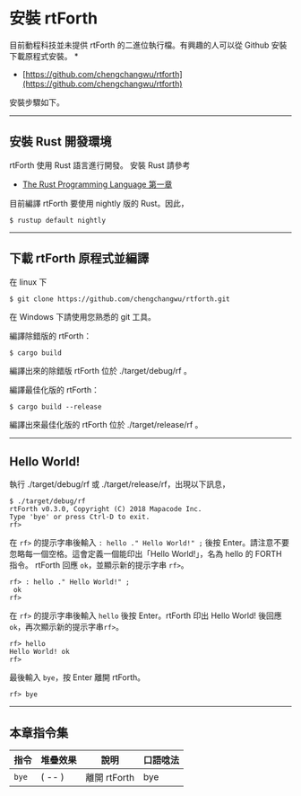 # 安裝 rtForth

目前動程科技並未提供 rtForth 的二進位執行檔。有興趣的人可以從 Github 安裝下載原程式安裝。 *

* [https://github.com/chengchangwu/rtforth](https://github.com/chengchangwu/rtforth)

安裝步驟如下。

-------------------
## 安裝 Rust 開發環境

rtForth 使用 Rust 語言進行開發。 安裝 Rust 請參考

* [The Rust Programming Language 第一章](https://doc.rust-lang.org/book/second-edition/ch01-01-installation.html)

目前編譯 rtForth 要使用 nightly 版的 Rust。因此，

```
$ rustup default nightly
```

-------------------------
## 下載 rtForth 原程式並編譯

在 linux 下

```
$ git clone https://github.com/chengchangwu/rtforth.git
```

在 Windows 下請使用您熟悉的 git 工具。

編譯除錯版的 rtForth：
```
$ cargo build
```
編譯出來的除錯版 rtForth 位於 ./target/debug/rf 。

編譯最佳化版的 rtForth：
```
$ cargo build --release
```
編譯出來最佳化版的 rtForth 位於 ./target/release/rf 。

---------------
## Hello World!

執行 ./target/debug/rf 或 ./target/release/rf，出現以下訊息，

```
$ ./target/debug/rf
rtForth v0.3.0, Copyright (C) 2018 Mapacode Inc.
Type 'bye' or press Ctrl-D to exit.
rf> 
```
在 `rf>` 的提示字串後輸入 `: hello ." Hello World!" ;` 後按 Enter。請注意不要忽略每一個空格。這會定義一個能印出「Hello World!」，名為 hello 的 FORTH 指令。 rtForth 回應 `ok`，並顯示新的提示字串 `rf>`。

```
rf> : hello ." Hello World!" ;
 ok
rf> 
```
在 `rf>` 的提示字串後輸入 `hello` 後按 Enter。rtForth 印出 Hello World! 後回應 `ok`，再次顯示新的提示字串`rf>`。
```
rf> hello
Hello World! ok
rf> 
```

最後輸入 `bye`，按 Enter 離開 rtForth。

```
rf> bye
```

------------
## 本章指令集

| 指令 | 堆疊效果           | 說明                        | 口語唸法 |
|-----|-------------------|-----------------------------|--------|
| `bye` | ( -- ) | 離開 rtForth | bye   |
